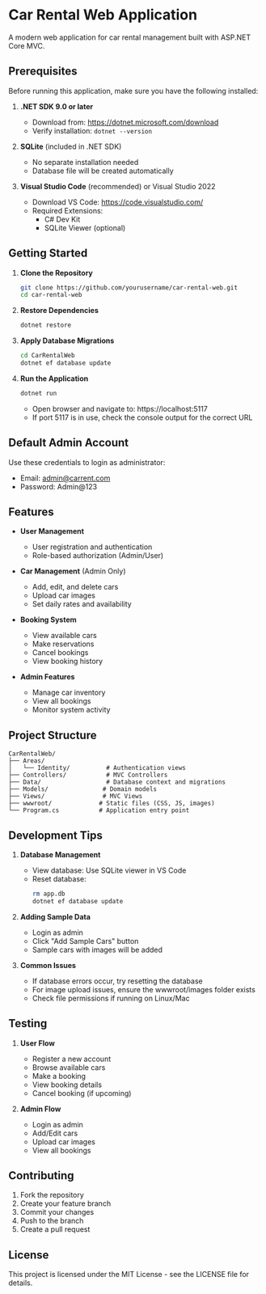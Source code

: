 # Car Rental Web Application

A modern web application for car rental management built with ASP.NET Core MVC.

## Prerequisites

Before running this application, make sure you have the following installed:

1. **.NET SDK 9.0 or later**
   - Download from: https://dotnet.microsoft.com/download
   - Verify installation: `dotnet --version`

2. **SQLite** (included in .NET SDK)
   - No separate installation needed
   - Database file will be created automatically

3. **Visual Studio Code** (recommended) or Visual Studio 2022
   - Download VS Code: https://code.visualstudio.com/
   - Required Extensions:
     - C# Dev Kit
     - SQLite Viewer (optional)

## Getting Started

1. **Clone the Repository**
   ```bash
   git clone https://github.com/yourusername/car-rental-web.git
   cd car-rental-web
   ```

2. **Restore Dependencies**
   ```bash
   dotnet restore
   ```

3. **Apply Database Migrations**
   ```bash
   cd CarRentalWeb
   dotnet ef database update
   ```

4. **Run the Application**
   ```bash
   dotnet run
   ```
   - Open browser and navigate to: https://localhost:5117
   - If port 5117 is in use, check the console output for the correct URL

## Default Admin Account

Use these credentials to login as administrator:
- Email: admin@carrent.com
- Password: Admin@123

## Features

- **User Management**
  - User registration and authentication
  - Role-based authorization (Admin/User)

- **Car Management** (Admin Only)
  - Add, edit, and delete cars
  - Upload car images
  - Set daily rates and availability

- **Booking System**
  - View available cars
  - Make reservations
  - Cancel bookings
  - View booking history

- **Admin Features**
  - Manage car inventory
  - View all bookings
  - Monitor system activity

## Project Structure

```
CarRentalWeb/
├── Areas/
│   └── Identity/          # Authentication views
├── Controllers/           # MVC Controllers
├── Data/                  # Database context and migrations
├── Models/               # Domain models
├── Views/                # MVC Views
├── wwwroot/             # Static files (CSS, JS, images)
└── Program.cs           # Application entry point
```

## Development Tips

1. **Database Management**
   - View database: Use SQLite viewer in VS Code
   - Reset database:
     ```bash
     rm app.db
     dotnet ef database update
     ```

2. **Adding Sample Data**
   - Login as admin
   - Click "Add Sample Cars" button
   - Sample cars with images will be added

3. **Common Issues**
   - If database errors occur, try resetting the database
   - For image upload issues, ensure the wwwroot/images folder exists
   - Check file permissions if running on Linux/Mac

## Testing

1. **User Flow**
   - Register a new account
   - Browse available cars
   - Make a booking
   - View booking details
   - Cancel booking (if upcoming)

2. **Admin Flow**
   - Login as admin
   - Add/Edit cars
   - Upload car images
   - View all bookings

## Contributing

1. Fork the repository
2. Create your feature branch
3. Commit your changes
4. Push to the branch
5. Create a pull request

## License

This project is licensed under the MIT License - see the LICENSE file for details.
